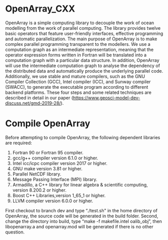 # OpenArray_CXX
OpenArray is a simple computing library to decouple the work of ocean modelling from the work of parallel computing. The library provides twelve basic operators that feature user-friendly interfaces, effective programming and automatic parallelization.
The main purpose of OpenArray is to make complex parallel programming transparent to the modellers. We use a computation graph as an intermediate representation, meaning that the operator expression forms written in Fortran will be translated into a computation graph with a particular data structure. In addition, OpenArray will use the intermediate computation graph to analyse the dependency of the distributed data and automatically produce the underlying parallel code. Additionally, we use stable and mature compilers, such as the GNU Compiler Collection (GCC), Intel compiler (ICC), and Sunway compiler (SWACC), to generate the executable program according to different backend platforms. These four steps and some related techniques are described in detail in our paper (https://www.geosci-model-dev-discuss.net/gmd-2019-28/).

# Compile OpenArray
Before attempting to compile OpenArray, the following dependent libraries are required:
1.	Fortran 90 or Fortran 95 compiler.
2.	gcc/g++ compiler version 6.1.0 or higher.
3.	Intel icc/icpc compiler version 2017 or higher.
4.	GNU make version 3.81 or higher.
5.	Parallel NetCDF library.
6.	Message Passing Interface (MPI) library.
7.	Armadillo, a C++ library for linear algebra & scientific computing, version 8.200.2 or higher.
8.	Boost C++ Libraries,version 1_65_1 or higher.
9.	LLVM compiler version 6.0.0 or higher.


First checkout to branch dev and type “./test.sh" in the home directory of OpenArray, the source code will be generated in the build folder. Second, change the directory into build, type “make -f makefile.intel oalib_obj”, then libopenarray.a and openarray.mod will be generated if there is no other question.







